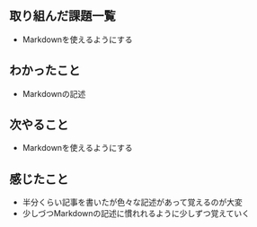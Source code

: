 
## 取り組んだ課題一覧
- Markdownを使えるようにする

## わかったこと
- Markdownの記述

## 次やること
- Markdownを使えるようにする

## 感じたこと
- 半分くらい記事を書いたが色々な記述があって覚えるのが大変
- 少しづつMarkdownの記述に慣れれるように少しずつ覚えていく